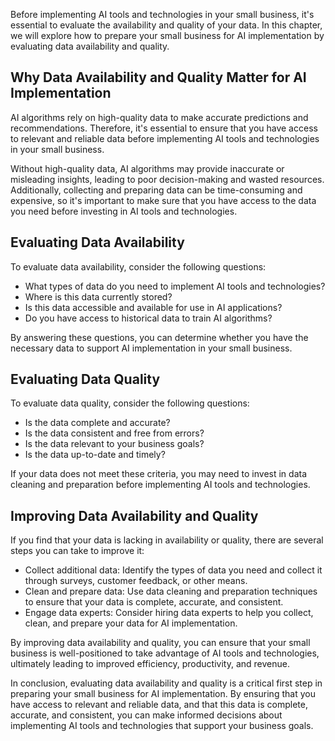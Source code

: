 
Before implementing AI tools and technologies in your small business, it's essential to evaluate the availability and quality of your data. In this chapter, we will explore how to prepare your small business for AI implementation by evaluating data availability and quality.

Why Data Availability and Quality Matter for AI Implementation
--------------------------------------------------------------

AI algorithms rely on high-quality data to make accurate predictions and recommendations. Therefore, it's essential to ensure that you have access to relevant and reliable data before implementing AI tools and technologies in your small business.

Without high-quality data, AI algorithms may provide inaccurate or misleading insights, leading to poor decision-making and wasted resources. Additionally, collecting and preparing data can be time-consuming and expensive, so it's important to make sure that you have access to the data you need before investing in AI tools and technologies.

Evaluating Data Availability
----------------------------

To evaluate data availability, consider the following questions:

* What types of data do you need to implement AI tools and technologies?
* Where is this data currently stored?
* Is this data accessible and available for use in AI applications?
* Do you have access to historical data to train AI algorithms?

By answering these questions, you can determine whether you have the necessary data to support AI implementation in your small business.

Evaluating Data Quality
-----------------------

To evaluate data quality, consider the following questions:

* Is the data complete and accurate?
* Is the data consistent and free from errors?
* Is the data relevant to your business goals?
* Is the data up-to-date and timely?

If your data does not meet these criteria, you may need to invest in data cleaning and preparation before implementing AI tools and technologies.

Improving Data Availability and Quality
---------------------------------------

If you find that your data is lacking in availability or quality, there are several steps you can take to improve it:

* Collect additional data: Identify the types of data you need and collect it through surveys, customer feedback, or other means.
* Clean and prepare data: Use data cleaning and preparation techniques to ensure that your data is complete, accurate, and consistent.
* Engage data experts: Consider hiring data experts to help you collect, clean, and prepare your data for AI implementation.

By improving data availability and quality, you can ensure that your small business is well-positioned to take advantage of AI tools and technologies, ultimately leading to improved efficiency, productivity, and revenue.

In conclusion, evaluating data availability and quality is a critical first step in preparing your small business for AI implementation. By ensuring that you have access to relevant and reliable data, and that this data is complete, accurate, and consistent, you can make informed decisions about implementing AI tools and technologies that support your business goals.
